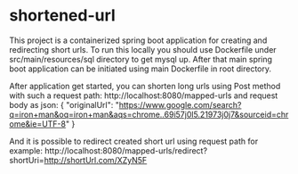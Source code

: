 # shortened-url

This project is a containerized spring boot application for creating and redirecting short urls. To run this locally you should use Dockerfile under src/main/resources/sql directory to get mysql up. After that main spring boot application can be initiated using main Dockerfile in root directory.

After application get started, you can shorten long urls using Post method with such a request path: http://localhost:8080/mapped-urls
and request body as json:
{
	"originalUrl": "https://www.google.com/search?q=iron+man&oq=iron+man&aqs=chrome..69i57j0l5.21973j0j7&sourceid=chrome&ie=UTF-8"
}

And it is possible to redirect created short url using request path for example:
http://localhost:8080/mapped-urls/redirect?shortUri=http://shortUrl.com/XZyN5F
